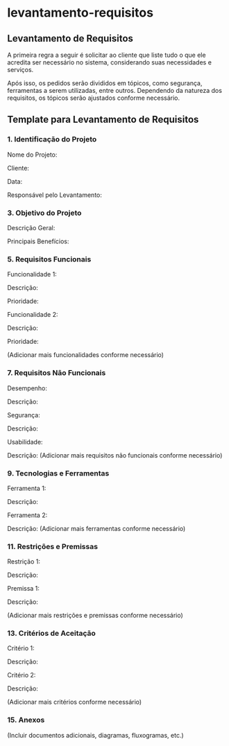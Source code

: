 # levantamento-requisitos

## Levantamento de Requisitos
A primeira regra a seguir é solicitar ao cliente que liste tudo o que ele acredita ser necessário no sistema, considerando suas necessidades e serviços.

Após isso, os pedidos serão divididos em tópicos, como segurança, ferramentas a serem utilizadas, entre outros. Dependendo da natureza dos requisitos, os tópicos serão ajustados conforme necessário.

## Template para Levantamento de Requisitos
### 1. Identificação do Projeto

Nome do Projeto:

Cliente:

Data:

Responsável pelo Levantamento:

### 3. Objetivo do Projeto
   
Descrição Geral:

Principais Benefícios:

### 5. Requisitos Funcionais
   
Funcionalidade 1:

Descrição:

Prioridade:

Funcionalidade 2:

Descrição:

Prioridade:

(Adicionar mais funcionalidades conforme necessário)

### 7. Requisitos Não Funcionais
   
Desempenho:

Descrição:

Segurança:

Descrição:

Usabilidade:

Descrição:
(Adicionar mais requisitos não funcionais conforme necessário)

### 9. Tecnologias e Ferramentas
Ferramenta 1:

Descrição:

Ferramenta 2:

Descrição:
(Adicionar mais ferramentas conforme necessário)

### 11. Restrições e Premissas
    
Restrição 1:

Descrição:

Premissa 1:

Descrição:

(Adicionar mais restrições e premissas conforme necessário)

### 13. Critérios de Aceitação
    
Critério 1:

Descrição:

Critério 2:

Descrição:

(Adicionar mais critérios conforme necessário)

### 15. Anexos
    
(Incluir documentos adicionais, diagramas, fluxogramas, etc.)
